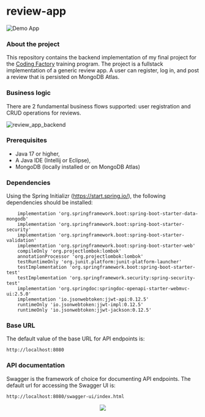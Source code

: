 # review-app
![Demo App](https://img.shields.io/badge/demo_app-blue)

### About the project
This repository contains the backend implementation of my final project for the [Coding Factory](https://codingfactory.aueb.gr/) training program. The project is a fullstack implementation of a generic review app. A user can register, log in, and post a review that is persisted on MongoDB Atlas. 

### Business logic

There are 2 fundamental business flows supported: user registration and CRUD operations for reviews.

![review_app_backend](https://github.com/geozi/review-app/assets/153010644/2eaa6379-ea98-4065-935c-bb3ce60dfd2c)

### Prerequisites

* Java 17 or higher,
* A Java IDE (Intellij or Eclipse),
* MongoDB (locally installed or on MongoDB Atlas)

### Dependencies

Using the Spring Initializr (https://start.spring.io/), the following dependencies should be installed:

```
	implementation 'org.springframework.boot:spring-boot-starter-data-mongodb'
	implementation 'org.springframework.boot:spring-boot-starter-security'
	implementation 'org.springframework.boot:spring-boot-starter-validation'
	implementation 'org.springframework.boot:spring-boot-starter-web'
	compileOnly 'org.projectlombok:lombok'
	annotationProcessor 'org.projectlombok:lombok'
	testRuntimeOnly 'org.junit.platform:junit-platform-launcher'
	testImplementation 'org.springframework.boot:spring-boot-starter-test'
	testImplementation 'org.springframework.security:spring-security-test'
	implementation 'org.springdoc:springdoc-openapi-starter-webmvc-ui:2.5.0'
	implementation 'io.jsonwebtoken:jjwt-api:0.12.5'
	runtimeOnly 'io.jsonwebtoken:jjwt-impl:0.12.5'
	runtimeOnly 'io.jsonwebtoken:jjwt-jackson:0.12.5'
```
### Base URL

The default value of the base URL for API endpoints is:

```
http://localhost:8080
```

### API documentation

Swagger is the framework of choice for documenting API endpoints. The default url for accessing the Swagger UI is:

```
http://localhost:8080/swagger-ui/index.html
```


<p align="center">
  <a href="https://skillicons.dev">
    <img src="https://skillicons.dev/icons?i=java,gradle,spring,mongo&theme=light"/>
	 
  </a>
</p>
